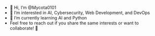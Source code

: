 - 👋 Hi, I’m @Mycota0101
- 👀 I’m interested in AI, Cybersecurity, Web Development, and DevOps
- 🌱 I’m currently learning AI and Python
- Feel free to reach out if you share the same interests or want to collaborate! 🚀


<!---
Mycota0101/Mycota0101 is a ✨ special ✨ repository because its `README.md` (this file) appears on your GitHub profile.
You can click the Preview link to take a look at your changes.
--->
